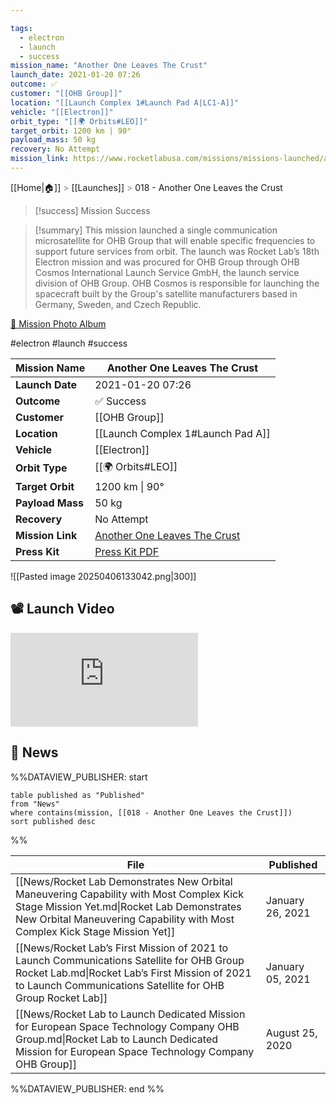 ```yaml
---

tags:
  - electron
  - launch
  - success
mission_name: "Another One Leaves The Crust"
launch_date: 2021-01-20 07:26
outcome: ✅
customer: "[[OHB Group]]"
location: "[[Launch Complex 1#Launch Pad A|LC1-A]]"
vehicle: "[[Electron]]"
orbit_type: "[[🌍 Orbits#LEO]]"
target_orbit: 1200 km | 90°
payload_mass: 50 kg
recovery: No Attempt
mission_link: https://www.rocketlabusa.com/missions/missions-launched/another-one-leaves-the-crust/
---
```

[[Home|🏠]]  <span style="color: LightSlateGray">></span>  <span class="no-hover">[[Launches]]</span>  <span style="color: LightSlateGray">></span>  018 - Another One Leaves the Crust

>[!success] Mission Success

>[!summary]
This mission launched a single communication microsatellite for OHB Group that will enable specific frequencies to support future services from orbit. The launch was Rocket Lab’s 18th Electron mission and was procured for OHB Group through OHB Cosmos International Launch Service GmbH, the launch service division of OHB Group. OHB Cosmos is responsible for launching the spacecraft built by the Group's satellite manufacturers based in Germany, Sweden, and Czech Republic.
>
[📸 Mission Photo Album](https://www.flickr.com/photos/rocketlab/albums/72177720302069738/)

#electron #launch #success

| **Mission Name** | Another One Leaves The Crust                                                                                          |
| ---------------- | --------------------------------------------------------------------------------------------------------------------- |
| **Launch Date**  | 2021-01-20 07:26                                                                                                      |
| **Outcome**      | ✅ Success                                                                                                             |
| **Customer**     | [[OHB Group]]                                                                                                         |
| **Location**     | [[Launch Complex 1#Launch Pad A]]                                                                                     |
| **Vehicle**      | [[Electron]]                                                                                                          |
| **Orbit Type**   | [[🌍 Orbits#LEO]]                                                                                                     |
| **Target Orbit** | 1200 km &#124; 90°                                                                                                    |
| **Payload Mass** | 50 kg                                                                                                                 |
| **Recovery**     | No Attempt                                                                                                            |
| **Mission Link** | [Another One Leaves The Crust](https://www.rocketlabusa.com/missions/missions-launched/another-one-leaves-the-crust/) |
| **Press Kit**    | [Press Kit PDF](https://rocketlabcorp.com/assets/Uploads/Rocket-Lab-Another-One-Leaves-The-Crust-Press-Kit2.pdf)      |

![[Pasted image 20250406133042.png|300]]

## 📽️ Launch Video

<div class="responsive-video">
<iframe src="https://www.youtube.com/embed/NQyNuF-Du7c" title="Rocket Lab&#39;s Electron - Another One Leaves The Crust Mission" frameborder="0" allow="accelerometer; autoplay; clipboard-write; encrypted-media; gyroscope; picture-in-picture; web-share" referrerpolicy="strict-origin-when-cross-origin" allowfullscreen></iframe>     
</div>

## 📰 News
%%DATAVIEW_PUBLISHER: start
```
table published as "Published"
from "News"
where contains(mission, [[018 - Another One Leaves the Crust]])
sort published desc
```
%%

| File                                                                                                                                                                                                                 | Published        |
| -------------------------------------------------------------------------------------------------------------------------------------------------------------------------------------------------------------------- | ---------------- |
| [[News/Rocket Lab Demonstrates New Orbital Maneuvering Capability with Most Complex Kick Stage Mission Yet.md\|Rocket Lab Demonstrates New Orbital Maneuvering Capability with Most Complex Kick Stage Mission Yet]] | January 26, 2021 |
| [[News/Rocket Lab’s First Mission of 2021 to Launch Communications Satellite for OHB Group  Rocket Lab.md\|Rocket Lab’s First Mission of 2021 to Launch Communications Satellite for OHB Group  Rocket Lab]]         | January 05, 2021 |
| [[News/Rocket Lab to Launch Dedicated Mission for European Space Technology Company OHB Group.md\|Rocket Lab to Launch Dedicated Mission for European Space Technology Company OHB Group]]                           | August 25, 2020  |

%%DATAVIEW_PUBLISHER: end %%